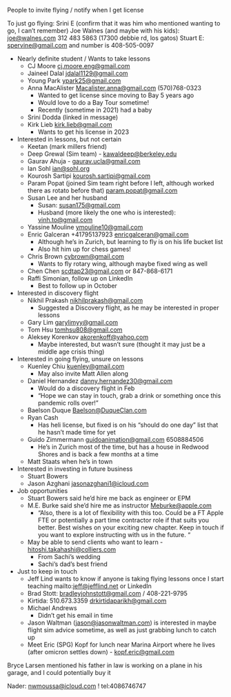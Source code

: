 People to invite flying / notify when I get license

To just go flying:
Srini E (confirm that it was him who mentioned wanting to go, I can’t remember)
Joe Walnes (and maybe with his kids): joe@walnes.com 312 483 5863 (17300 debbie rd, los gatos)
Stuart E: spervine@gmail.com and number is 408-505-0097


* Nearly definite student / Wants to take lessons
    * CJ Moore cj.moore.eng@gmail.com 
    * Jaineel Dalal jdalal1129@gmail.com
    * Young Park ypark25@gmail.com
    * Anna MacAlister Macalister.anna@gmail.com (570)768-0323
        * Wanted to get license since moving to Bay 5 years ago
        * Would love to do a Bay Tour sometime!
        * Recently (sometime in 2021) had a baby
    * Srini Dodda (linked in message)
    * Kirk Lieb kirk.lieb@gmail.com 
        * Wants to get his license in 2023
* Interested in lessons, but not certain
    * Keetan (mark millers friend)
    * Deep Grewal (Sim team) - kawaldeep@berkeley.edu
    * Gaurav Ahuja - gaurav.ucla@gmail.com
    * Ian Sohl ian@sohl.org
    * Kourosh Sartipi kourosh.sartipi@gmail.com
    * Param Popat (joined Sim team right before I left, although worked there as rotato before that) param.popat@gmail.com
    * Susan Lee and her husband
        * Susan: susan175@gmail.com
        * Husband (more likely the one who is interested): vinh.to@gmail.com 
    * Yassine Mouline ymouline10@gmail.com
    * Enric Galceran +41795137923 enricgalceran@gmail.com
        * Although he’s in Zurich, but learning to fly is on his life bucket list
        * Also hit him up for chess games!
    * Chris Brown cybrown@gmail.com
        * Wants to fly rotary wing, although maybe fixed wing as well
    * Chen Chen scdtap23@gmail.com or 847-868-6171
    * Raffi Simonian, follow up on LinkedIn
        * Best to follow up in October
* Interested in discovery flight
    * Nikhil Prakash nikhilprakash@gmail.com
        * Suggested a Discovery flight, as he may be interested in proper lessons
    * Gary Lim garylimyy@gmail.com
    * Tom Hsu tomhsu808@gmail.com 
    * Aleksey Korenkov akorenkoff@yahoo.com 
        * Maybe interested, but wasn’t sure (thought it may just be a middle age crisis thing)
* Interested in going flying, unsure on lessons
    * Kuenley Chiu kuenley@gmail.com
        * May also invite Matt Allen along
    * Daniel Hernandez danny.hernandez30@gmail.com 
        * Would do a discovery flight in Feb
        * “Hope we can stay in touch, grab a drink or something once this pandemic rolls over!”
    * Baelson Duque Baelson@DuqueClan.com 
    * Ryan Cash
        * Has heli license, but fixed is on his “should do one day” list that he hasn’t made time for yet
    * Guido Zimmermann guidoanimation@gmail.com 6508884506
        * He’s in Zurich most of the time, but has a house in Redwood Shores and is back a few months at a time
    * Matt Staats when he’s in town
* Interested in investing in future business
    * Stuart Bowers 
    * Jason Azghani jasonazghani1@icloud.com 
* Job opportunities
    * Stuart Bowers said he’d hire me back as engineer or EPM
    * M.E. Burke said she’d hire me as instructor Meburke@apple.com
        * “Also, there is a lot of flexibility with this too. Could be a FT Apple FTE or potentially a part time contractor role if that suits you better. Best wishes on your exciting new chapter. Keep in touch if you want to explore instructing with us in the future. “
    * May be able to send clients who want to learn - hitoshi.takahashi@colliers.com
        * From Sachi’s wedding
        * Sachi’s dad’s best friend 
* Just to keep in touch
    * Jeff Lind wants to know if anyone is taking flying lessons once I start teaching mailto:jeff@jefflind.net or LinkedIn 
    * Brad Stott: bradleyjohnstott@gmail.com / 408-221-9795
    * Kirtida: 510.673.3359 drkirtidaparikh@gmail.com
    * Michael Andrews
        * Didn’t get his email in time
    * Jason Waltman (jason@jasonwaltman.com) is interested in maybe flight sim advice sometime, as well as just grabbing lunch to catch up
    * Meet Eric (SPG) Kopf for lunch near Marina Airport where he lives (after omicron settles down) - kopf.eric@gmail.com



Bryce Larsen mentioned his father in law is working on a plane in his garage, and I could potentially buy it

Nader: nwmoussa@icloud.com ! tel:4086746747
